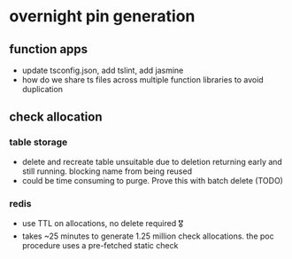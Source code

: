 # overnight pin generation

## function apps
- update tsconfig.json, add tslint, add jasmine
- how do we share ts files across multiple function libraries to avoid duplication

## check allocation

### table storage
- delete and recreate table unsuitable due to deletion returning early and still running.  blocking name from being reused
- could be time consuming to purge.  Prove this with batch delete (TODO)

### redis
- use TTL on allocations, no delete required 🎖
- takes ~25 minutes to generate 1.25 million check allocations.  the poc procedure uses a pre-fetched static check
